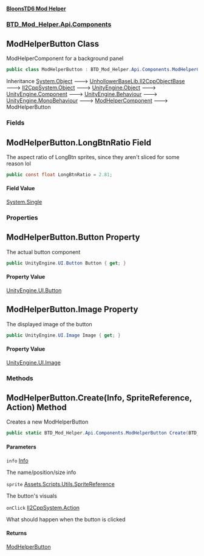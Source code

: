 #### [BloonsTD6 Mod Helper](README.md 'README')
### [BTD_Mod_Helper.Api.Components](README.md#BTD_Mod_Helper.Api.Components 'BTD_Mod_Helper.Api.Components')

## ModHelperButton Class

ModHelperComponent for a background panel

```csharp
public class ModHelperButton : BTD_Mod_Helper.Api.Components.ModHelperComponent
```

Inheritance [System.Object](https://docs.microsoft.com/en-us/dotnet/api/System.Object 'System.Object') &#129106; [UnhollowerBaseLib.Il2CppObjectBase](https://docs.microsoft.com/en-us/dotnet/api/UnhollowerBaseLib.Il2CppObjectBase 'UnhollowerBaseLib.Il2CppObjectBase') &#129106; [Il2CppSystem.Object](https://docs.microsoft.com/en-us/dotnet/api/Il2CppSystem.Object 'Il2CppSystem.Object') &#129106; [UnityEngine.Object](https://docs.microsoft.com/en-us/dotnet/api/UnityEngine.Object 'UnityEngine.Object') &#129106; [UnityEngine.Component](https://docs.microsoft.com/en-us/dotnet/api/UnityEngine.Component 'UnityEngine.Component') &#129106; [UnityEngine.Behaviour](https://docs.microsoft.com/en-us/dotnet/api/UnityEngine.Behaviour 'UnityEngine.Behaviour') &#129106; [UnityEngine.MonoBehaviour](https://docs.microsoft.com/en-us/dotnet/api/UnityEngine.MonoBehaviour 'UnityEngine.MonoBehaviour') &#129106; [ModHelperComponent](BTD_Mod_Helper.Api.Components.ModHelperComponent.md 'BTD_Mod_Helper.Api.Components.ModHelperComponent') &#129106; ModHelperButton
### Fields

<a name='BTD_Mod_Helper.Api.Components.ModHelperButton.LongBtnRatio'></a>

## ModHelperButton.LongBtnRatio Field

The aspect ratio of LongBtn sprites, since they aren't sliced for some reason lol

```csharp
public const float LongBtnRatio = 2.81;
```

#### Field Value
[System.Single](https://docs.microsoft.com/en-us/dotnet/api/System.Single 'System.Single')
### Properties

<a name='BTD_Mod_Helper.Api.Components.ModHelperButton.Button'></a>

## ModHelperButton.Button Property

The actual button component

```csharp
public UnityEngine.UI.Button Button { get; }
```

#### Property Value
[UnityEngine.UI.Button](https://docs.microsoft.com/en-us/dotnet/api/UnityEngine.UI.Button 'UnityEngine.UI.Button')

<a name='BTD_Mod_Helper.Api.Components.ModHelperButton.Image'></a>

## ModHelperButton.Image Property

The displayed image of the button

```csharp
public UnityEngine.UI.Image Image { get; }
```

#### Property Value
[UnityEngine.UI.Image](https://docs.microsoft.com/en-us/dotnet/api/UnityEngine.UI.Image 'UnityEngine.UI.Image')
### Methods

<a name='BTD_Mod_Helper.Api.Components.ModHelperButton.Create(BTD_Mod_Helper.Api.Components.Info,Assets.Scripts.Utils.SpriteReference,Il2CppSystem.Action)'></a>

## ModHelperButton.Create(Info, SpriteReference, Action) Method

Creates a new ModHelperButton

```csharp
public static BTD_Mod_Helper.Api.Components.ModHelperButton Create(BTD_Mod_Helper.Api.Components.Info info, Assets.Scripts.Utils.SpriteReference sprite, Il2CppSystem.Action onClick);
```
#### Parameters

<a name='BTD_Mod_Helper.Api.Components.ModHelperButton.Create(BTD_Mod_Helper.Api.Components.Info,Assets.Scripts.Utils.SpriteReference,Il2CppSystem.Action).info'></a>

`info` [Info](BTD_Mod_Helper.Api.Components.Info.md 'BTD_Mod_Helper.Api.Components.Info')

The name/position/size info

<a name='BTD_Mod_Helper.Api.Components.ModHelperButton.Create(BTD_Mod_Helper.Api.Components.Info,Assets.Scripts.Utils.SpriteReference,Il2CppSystem.Action).sprite'></a>

`sprite` [Assets.Scripts.Utils.SpriteReference](https://docs.microsoft.com/en-us/dotnet/api/Assets.Scripts.Utils.SpriteReference 'Assets.Scripts.Utils.SpriteReference')

The button's visuals

<a name='BTD_Mod_Helper.Api.Components.ModHelperButton.Create(BTD_Mod_Helper.Api.Components.Info,Assets.Scripts.Utils.SpriteReference,Il2CppSystem.Action).onClick'></a>

`onClick` [Il2CppSystem.Action](https://docs.microsoft.com/en-us/dotnet/api/Il2CppSystem.Action 'Il2CppSystem.Action')

What should happen when the button is clicked

#### Returns
[ModHelperButton](BTD_Mod_Helper.Api.Components.ModHelperButton.md 'BTD_Mod_Helper.Api.Components.ModHelperButton')